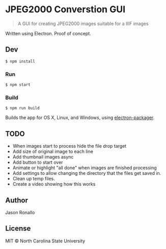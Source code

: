 # JPEG2000 Converstion GUI

> A GUI for creating JPEG2000 images suitable for a IIIF images

Written using Electron. Proof of concept.

## Dev

```shell
$ npm install
```

### Run

```shell
$ npm start
```

### Build

```shell
$ npm run build
```

Builds the app for OS X, Linux, and Windows, using [electron-packager](https://github.com/maxogden/electron-packager).

## TODO
- When images start to process hide the file drop target
- Add size of original image to each line
- Add thumbnail images async
- Add button to start over
- Animate or highlight "all done" when images are finished processing
- Add settings to allow changing the directory that the files get saved in.
- Clean up temp files.
- Create a video showing how this works

## Author

Jason Ronallo

## License

MIT © North Carolina State University
